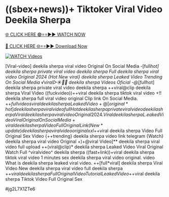 # ((sbex+news))+ Tiktoker Viral Video Deekila Sherpa


[🌐 CLICK HERE 🟢==►► WATCH NOW](https://gitload.pages.dev/)

[🔴 CLICK HERE 🌐==►► Download Now](https://gitload.pages.dev/)

[![WATCH Videos](https://i.imgur.com/dJHk4Zq.gif)](https://gitload.pages.dev/)



























[Viral-video] deekila sherpa viral video Original On Social Media -[full*hot] deekila sherpa private viral video deekila sherpa Full deekila sherpa viral video Original 2024 {Hot New viral} deekila sherpa Leaked Video Trending On Social Media ️√viral▷☀️👄💥 deekila sherpa Videos Oficial -@[full*hot] deekila sherpa private viral video deekila sherpa ++viral@clip deekila sherpa Viral Video
((fuckvideo))++viral deekila sherpa tiktok viral video
+!! deekila sherpa full viral video original Clip link On Social Media. +$+full videos viral deekila sherpa Leaked Video +@[original*hot] deekila sherpa viral video full Hot deekila sherpa private viral video deekila sherpa
{Viral} deekila sherpa viral video Original 2024. Viral deekila sherpa L.eaked Video Viral Original On Social Media +%+viral deekila sherpa Tiktok Video Full Original Sex +@[full*hot] deekila sherpa viral video ++(viral@clip)** deekila sherpa Leaked Video Viral Original
viral deekila sherpa Video Full Original Link
(New*update) deekila sherpa viral video original xxl
+$+viral deekila sherpa Video Full Original Sex Video {++trending} deekila sherpa video link telegram {Watch} deekila sherpa viral video Original +)+@viral Video]** deekila sherpa viral video full upload
++(viral@clip)* deekila sherpa Leaked Video Viral Original
Watch Full ^viralvideo^ deekila sherpa ((fast+link))+viral deekila sherpa tiktok viral video 1 minutes
sex deekila sherpa viral video original.
video What is deekila sherpa leaked viral video. ++[full*viral] deekila sherpa Viral Video New deekila sherpa viral video full deekila sherpa +$+viral deekila sherpa Full Original Video Tutorial Leaked Video
+$+viral deekila sherpa Tiktok Video Full Original Sex


#jg2L7X1ZTe6
